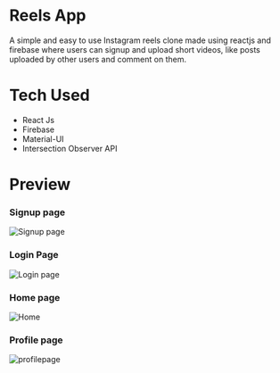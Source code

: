 <h1>Reels App</h1>
<p>A simple and easy to use Instagram reels clone made using reactjs and firebase where users can signup and upload short videos, like posts uploaded by other users and comment on them.</p>

<h1>Tech Used</h1>
<ul><li>React Js</li>
<li>Firebase</li>
<li>Material-UI</li>
<li>Intersection Observer API</li></ul>
<h1>Preview</h1>
<h3>Signup page</h3>


![Signup page](https://user-images.githubusercontent.com/122859073/234279361-1c6b492a-0c11-4917-b4b3-9b5847201fd6.png)


<h3>Login Page</h3>

![Login page](https://user-images.githubusercontent.com/122859073/234279391-b27dc891-09e8-4008-a3c8-960bc47133c2.png)


<h3>Home page</h3>

![Home](https://user-images.githubusercontent.com/122859073/234279428-d91d1ef8-ba00-4d29-b64a-2f700a7fd291.png)



<h3>Profile page</h3>

![profilepage](https://user-images.githubusercontent.com/122859073/234279478-e3341886-5c94-475f-bcde-d1a1f0a61ff3.png)
